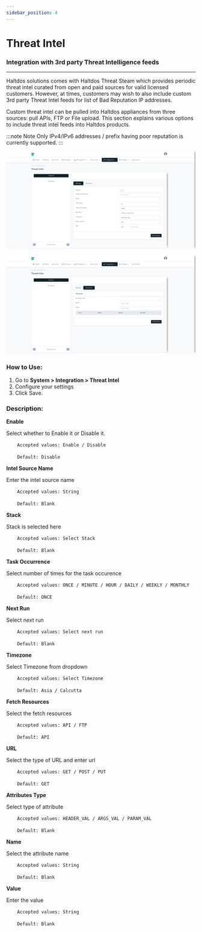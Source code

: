 ```yaml
---
sidebar_position: 4
---
```


# Threat Intel

### Integration with 3rd party Threat Intelligence feeds

---

Haltdos solutions comes with Haltdos Threat Steam which provides periodic threat intel curated from open and paid sources for valid licensed customers. However, at times, customers may wish to also include custom 3rd party Threat Intel feeds for list of Bad Reputation IP addresses.

Custom threat intel can be pulled into Haltdos appliances from three sources: pull APIs, FTP or File upload. This section explains various options to include threat intel feeds into Haltdos products.

:::note Note
Only IPv4/IPv6 addresses / prefix having poor reputation is currently supported.
:::

![threat_feeds](/img/platform/v8/docs/tintel.png)

![threat_feeds](/img/platform/v8/docs/tintel2.png)

### How to Use:

1. Go to **System > Integration > Threat Intel**
2. Configure your settings
3. Click Save.
  
### Description:

**Enable**

  Select whether to Enable it or Disable it. 

```
    Accepted values: Enable / Disable

    Default: Disable 
```


**Intel Source Name**

  Enter the intel source name

```
    Accepted values: String

    Default: Blank 
```


**Stack**

Stack is selected here

```
    Accepted values: Select Stack

    Default: Blank 
```


**Task Occurrence**

Select number of times for the task occurence

```
    Accepted values: ONCE / MINUTE / HOUR / DAILY / WEEKLY / MONTHLY

    Default: ONCE 
```


**Next Run**

Select next run

```
    Accepted values: Select next run

    Default: Blank 
```


**Timezone**

Select Timezone from dropdown

```
    Accepted values: Select Timezone

    Default: Asia / Calcutta 
```


**Fetch Resources**

Select the fetch resources

```
    Accepted values: API / FTP

    Default: API 
```


**URL**

Select the type of URL and enter url

```
    Accepted values: GET / POST / PUT

    Default: GET
```


**Attributes Type**

Select type of attribute

```
    Accepted values: HEADER_VAL / ARGS_VAL / PARAM_VAL

    Default: Blank
```


**Name**

Select the attribute name

```
    Accepted values: String

    Default: Blank
```


**Value**

Enter the value 

```
    Accepted values: String

    Default: Blank
```


